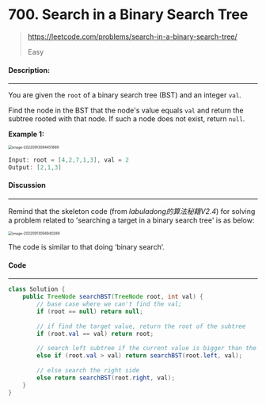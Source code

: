 # 700. Search in a Binary Search Tree

> https://leetcode.com/problems/search-in-a-binary-search-tree/
>
> Easy

#### Description:

---

You are given the `root` of a binary search tree (BST) and an integer `val`.

Find the node in the BST that the node's value equals `val` and return the subtree rooted with that node. If such a node does not exist, return `null`.

**Example 1:**

<img src="/Users/ou/Library/Application Support/typora-user-images/image-20220913094451889.png" alt="image-20220913094451889" style="zoom:50%;" />

```Java
Input: root = [4,2,7,1,3], val = 2
Output: [2,1,3]
```



#### Discussion

---

Remind that the skeleton code (from *labuladong的算法秘籍V2.4*) for solving a problem related to 'searching a target in a binary search tree' is as below:

<img src="/Users/ou/Library/Application Support/typora-user-images/image-20220913094940289.png" alt="image-20220913094940289" style="zoom:50%;" />

The code is similar to that doing ‘binary search’. 

#### Code

----

```Java
class Solution {
    public TreeNode searchBST(TreeNode root, int val) {
        // base case where we can't find the val;
        if (root == null) return null;
        
        // if find the target value, return the root of the subtree
        if (root.val == val) return root;
        
        // search left subtree if the current value is bigger than the target
        else if (root.val > val) return searchBST(root.left, val);
        
        // else search the right side
        else return searchBST(root.right, val);
    }
}
```

